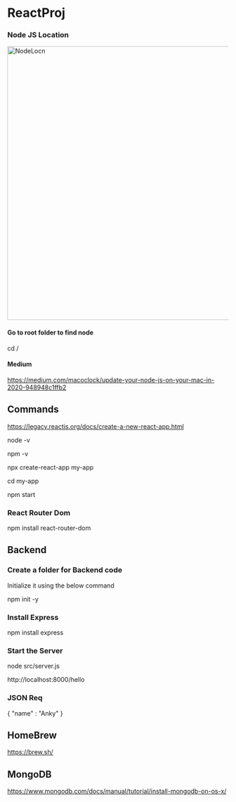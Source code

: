 # ReactProj

<h3> Node JS Location </h3>

<img width="623" alt="NodeLocn" src="https://user-images.githubusercontent.com/33363003/230944300-0ae567d7-c6b7-47ef-b7c3-7ff90d89f06c.png">

<h4>Go to root folder to find node</h4>
cd /

<h4>Medium </h4>

https://medium.com/macoclock/update-your-node-js-on-your-mac-in-2020-948948c1ffb2


<h2>Commands </h2>

https://legacy.reactjs.org/docs/create-a-new-react-app.html

node -v

npm -v

npx create-react-app my-app

cd my-app

npm start

<h3>React Router Dom</h3>

npm install react-router-dom

<h2> Backend </h2>

<h3>Create a folder for Backend code</h3>

Initialize it using the below command

npm init -y

<h3>Install Express</h3>
npm install express

<h3>Start the Server</h3>
node src/server.js

http://localhost:8000/hello

<h3> JSON Req </h3>

{
    "name" : "Anky"
}

<h2>HomeBrew</h2>

https://brew.sh/

<h2>MongoDB</h2>

https://www.mongodb.com/docs/manual/tutorial/install-mongodb-on-os-x/


